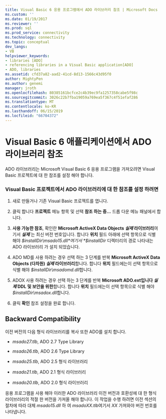 ```yaml
---
title: Visual Basic 6 응용 프로그램에서 ADO 라이브러리 참조 | Microsoft Docs
ms.custom: ''
ms.date: 01/19/2017
ms.reviewer: ''
ms.prod: sql
ms.prod_service: connectivity
ms.technology: connectivity
ms.topic: conceptual
dev_langs:
- VB
helpviewer_keywords:
- libraries [ADO]
- referencing libraries in a Visual Basic application[ADO]
- ADO, libraries
ms.assetid: cfd37a82-aad2-41cd-8d13-1566c43d95f0
author: MightyPen
ms.author: genemi
manager: jroth
ms.openlocfilehash: 80385161bcfce2c4b39ec9fa1257358cabe5f98c
ms.sourcegitcommit: 3026c22b7fba19059a769ea5f367c4f51efaf286
ms.translationtype: MT
ms.contentlocale: ko-KR
ms.lasthandoff: 06/15/2019
ms.locfileid: "66704372"
---
```

# <a name="referencing-the-ado-libraries-in-a-visual-basic-6-application"></a>Visual Basic 6 애플리케이션에서 ADO 라이브러리 참조
ADO 라이브러리는 Microsoft Visual Basic 6 응용 프로그램을 가져오려면 Visual Basic 프로젝트에 대 한 참조를 설정 해야 합니다.  
  
### <a name="to-set-a-reference-to-the-ado-libraries-in-a-visual-basic-project"></a>Visual Basic 프로젝트에서 ADO 라이브러리에 대 한 참조를 설정 하려면  
  
1.  새로 만들거나 기존 Visual Basic 프로젝트를 엽니다.  
  
2.  클릭 합니다 **프로젝트** 메뉴 항목 및 선택 **참조 하는 중...**  드롭 다운 메뉴 패널에서 합니다.  
  
3.  **사용 가능한 참조**, 확인란 **Microsoft ActiveX Data Objects *실제* 라이브러리**여기서 ***실제*** 는 최신 버전 번호입니다. 합니다 **위치** 필드 아래에 선택 항목으로 식별 해야 *$installDir\msado15.dll*여기서 *$installDir* 디렉터리의 경로 나타내는 ADO 라이브러리 가 설치 되었습니다.  
  
4.  ADO MD를 사용 하려는 경우 선택 하는 3 단계를 반복 **Microsoft ActiveX Data Objects (다차원) *실제* 라이브러리**합니다. 합니다 **위치** 필드에는이 선택 항목으로 식별 해야 *$installDir\msadomd.dll*합니다.  
  
5.  ADOX 사용 하려는 경우 선택 하는 3 단계를 반복 **Microsoft ADO.ext입니다 *실제* DDL 및 보안을 위한**합니다. 합니다 **위치** 필드에는이 선택 항목으로 식별 해야 *$installDir\msadox.dll*합니다.  
  
6.  클릭 **확인** 참조 설정을 완료 합니다.  
  
## <a name="backward-compatibility"></a>Backward Compatibility  
 이전 버전의 다음 형식 라이브러리를 복사 또한 ADO를 설치 합니다.  
  
-   *msado27.tlb*, ADO 2.7 Type Library  
  
-   *msado26.tlb*, ADO 2.6 Type Library  
  
-   *msado25.tlb*, ADO 2.5 형식 라이브러리  
  
-   *msado21.tlb*, ADO 2.1 형식 라이브러리  
  
-   *msado20.tlb*, ADO 2.0 형식 라이브러리  
  
 응용 프로그램을 사용 해야 이러한 ADO 라이브러리 이전 버전과 호환성에 대 한 형식 라이브러리의 적절 한 버전을 가져올 해야 합니다. 이 작업을 수행 하려면 이전 섹션의 절차에 따라 대체 *msado15.dll* 하 여 *msadoXX.tlb*여기서 *XX* 가져와야 버전 번호를 나타냅니다.
